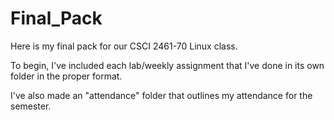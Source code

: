 # Final_Pack

Here is my final pack for our CSCI 2461-70 Linux class.

To begin, I've included each lab/weekly assignment that I've done in its own folder in the proper format.

I've also made an "attendance" folder that outlines my attendance for the semester.
